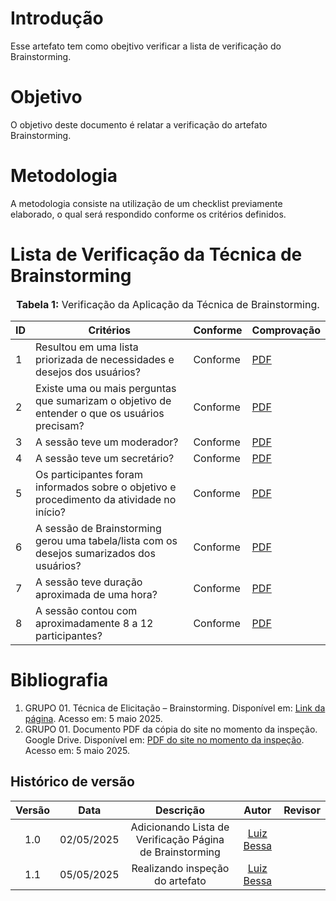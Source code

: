 # Introdução

Esse artefato tem como obejtivo verificar a lista de verificação do Brainstorming.

# Objetivo

O objetivo deste documento é relatar a verificação do artefato Brainstorming.

# Metodologia

A metodologia consiste na utilização de um checklist previamente elaborado, o qual será respondido conforme os critérios definidos.

# Lista de Verificação da Técnica de Brainstorming

<font size="3"><p style="text-align: center">**Tabela 1:** Verificação da Aplicação da Técnica de Brainstorming.</p></font>

| ID | Critérios                                                                                       | Conforme | Comprovação |
|----|--------------------------------------------------------------------------------------------------|----------|-------------|
| 1  | Resultou em uma lista priorizada de necessidades e desejos dos usuários?                        | Conforme | [PDF](https://drive.google.com/file/d/1_A-XBGFnOMtXbJbtFMggStDDB8-Qvah3/view?usp=sharing)            |
| 2  | Existe uma ou mais perguntas que sumarizam o objetivo de entender o que os usuários precisam?   | Conforme |  [PDF](https://drive.google.com/file/d/1_A-XBGFnOMtXbJbtFMggStDDB8-Qvah3/view?usp=sharing)           |
| 3  | A sessão teve um moderador?                                                                      | Conforme |   [PDF](https://drive.google.com/file/d/1_A-XBGFnOMtXbJbtFMggStDDB8-Qvah3/view?usp=sharing)          |
| 4  | A sessão teve um secretário?                                                                      | Conforme |    [PDF](https://drive.google.com/file/d/1_A-XBGFnOMtXbJbtFMggStDDB8-Qvah3/view?usp=sharing)         |
| 5  | Os participantes foram informados sobre o objetivo e procedimento da atividade no início?       | Conforme |   [PDF](https://drive.google.com/file/d/1_A-XBGFnOMtXbJbtFMggStDDB8-Qvah3/view?usp=sharing)         |
| 6  | A sessão de Brainstorming gerou uma tabela/lista com os desejos sumarizados dos usuários?       | Conforme |  [PDF](https://drive.google.com/file/d/1_A-XBGFnOMtXbJbtFMggStDDB8-Qvah3/view?usp=sharing)           |
| 7  | A sessão teve duração aproximada de uma hora?                                                    | Conforme |  [PDF](https://drive.google.com/file/d/1_A-XBGFnOMtXbJbtFMggStDDB8-Qvah3/view?usp=sharing)           |
| 8  | A sessão contou com aproximadamente 8 a 12 participantes?                                        | Conforme |   [PDF](https://drive.google.com/file/d/1_A-XBGFnOMtXbJbtFMggStDDB8-Qvah3/view?usp=sharing)          |

# Bibliografia

1. GRUPO 01. Técnica de Elicitação – Brainstorming. Disponível em: [Link da página](https://requisitos-de-software.github.io/2025.1-DetranDF/Elicita%C3%A7%C3%A3o/Tecnicas-de-elecita%C3%A7%C3%A3o/Brainstorming/). Acesso em: 5 maio 2025.  
2. GRUPO 01. Documento PDF da cópia do site no momento da inspeção. Google Drive. Disponível em: [PDF do site no momento da inspeção](https://drive.google.com/file/d/1_A-XBGFnOMtXbJbtFMggStDDB8-Qvah3/view?usp=sharing). Acesso em: 5 maio 2025.



## Histórico de versão

| Versão |    Data    |              Descrição               |                     Autor                      |                  Revisor                   |
| :----: | :--------: | :----------------------------------: | :--------------------------------------------: | :----------------------------------------: |
|  1.0   | 02/05/2025 | Adicionando Lista de Verificação Página de Brainstorming | [Luiz Bessa](https://github.com/)       |                                            |
|  1.1   | 05/05/2025 | Realizando inspeção do artefato | [Luiz Bessa](https://github.com/)       |                                            |